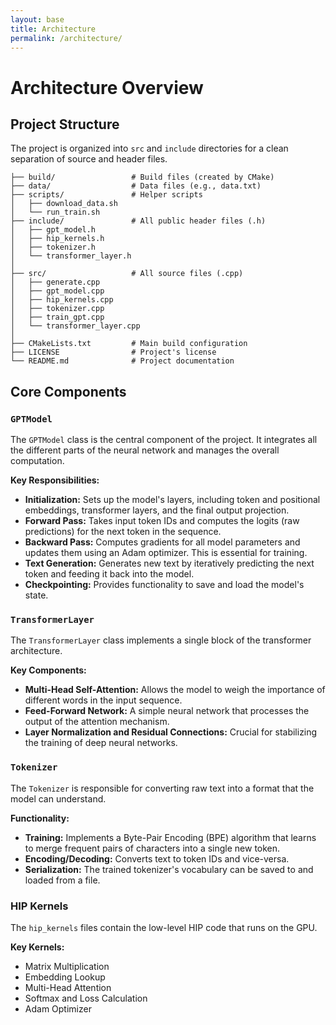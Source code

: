 ```yaml
---
layout: base
title: Architecture
permalink: /architecture/
---
```


# Architecture Overview

## Project Structure

The project is organized into `src` and `include` directories for a clean separation of source and header files.


```
├── build/                 # Build files (created by CMake)
├── data/                  # Data files (e.g., data.txt)
├── scripts/               # Helper scripts
│   ├── download_data.sh
│   └── run_train.sh
├── include/               # All public header files (.h)
│   ├── gpt_model.h
│   ├── hip_kernels.h
│   ├── tokenizer.h
│   └── transformer_layer.h
│
├── src/                   # All source files (.cpp)
│   ├── generate.cpp
│   ├── gpt_model.cpp
│   ├── hip_kernels.cpp
│   ├── tokenizer.cpp
│   ├── train_gpt.cpp
│   └── transformer_layer.cpp
│
├── CMakeLists.txt         # Main build configuration
├── LICENSE                # Project's license
└── README.md              # Project documentation
```

## Core Components

### `GPTModel`

The `GPTModel` class is the central component of the project. It integrates all the different parts of the neural network and manages the overall computation.

**Key Responsibilities:**

* **Initialization:** Sets up the model's layers, including token and positional embeddings, transformer layers, and the final output projection.
* **Forward Pass:** Takes input token IDs and computes the logits (raw predictions) for the next token in the sequence.
* **Backward Pass:** Computes gradients for all model parameters and updates them using an Adam optimizer. This is essential for training.
* **Text Generation:** Generates new text by iteratively predicting the next token and feeding it back into the model.
* **Checkpointing:** Provides functionality to save and load the model's state.

### `TransformerLayer`

The `TransformerLayer` class implements a single block of the transformer architecture.

**Key Components:**

* **Multi-Head Self-Attention:** Allows the model to weigh the importance of different words in the input sequence.
* **Feed-Forward Network:** A simple neural network that processes the output of the attention mechanism.
* **Layer Normalization and Residual Connections:** Crucial for stabilizing the training of deep neural networks.

### `Tokenizer`

The `Tokenizer` is responsible for converting raw text into a format that the model can understand.

**Functionality:**

* **Training:** Implements a Byte-Pair Encoding (BPE) algorithm that learns to merge frequent pairs of characters into a single new token.
* **Encoding/Decoding:** Converts text to token IDs and vice-versa.
* **Serialization:** The trained tokenizer's vocabulary can be saved to and loaded from a file.

### HIP Kernels

The `hip_kernels` files contain the low-level HIP code that runs on the GPU.

**Key Kernels:**

* Matrix Multiplication
* Embedding Lookup
* Multi-Head Attention
* Softmax and Loss Calculation
* Adam Optimizer

